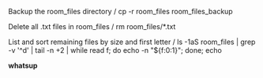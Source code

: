 Backup the room_files directory / cp -r room_files room_files_backup

Delete all .txt files in room_files / rm room_files/*.txt

List and sort remaining files by size and first letter / ls -1aS room_files | grep -v '^d' | tail -n +2 | while read f; do echo -n "${f:0:1}"; done; echo

**whatsup**
